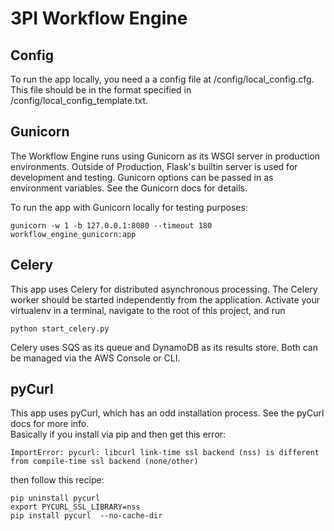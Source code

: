 3PI Workflow Engine
=======

Config
-----
To run the app locally, you need a a config file at /config/local_config.cfg.  This file should be in the format
specified in /config/local_config_template.txt. 

Gunicorn
-----
The Workflow Engine runs using Gunicorn as its WSGI server in production environments. Outside of Production,
Flask's builtin server is used for development and testing.  Gunicorn options can be passed in as environment variables.
See the Gunicorn docs for details.  

To run the app with Gunicorn locally for testing purposes:
```
gunicorn -w 1 -b 127.0.0.1:8080 --timeout 180 workflow_engine_gunicorn:app

```
Celery
-----
This app uses Celery for distributed asynchronous processing.  The Celery worker should be started independently from 
the application.  Activate your virtualenv in a terminal, navigate to the root of this project, and run 
```
python start_celery.py

```
Celery uses SQS as its queue and DynamoDB as its results store.  Both can be managed via the AWS Console or CLI.
  
pyCurl
-----
This app uses pyCurl, which has an odd installation process.  See the pyCurl docs for more info.  
Basically if you install via pip and then get this error:

```
ImportError: pycurl: libcurl link-time ssl backend (nss) is different from compile-time ssl backend (none/other)

```
then follow this recipe:
```
pip uninstall pycurl
export PYCURL_SSL_LIBRARY=nss
pip install pycurl  --no-cache-dir

```